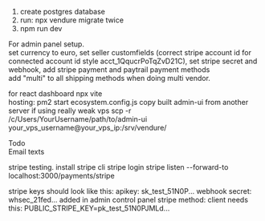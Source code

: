 1. create postgres database
2. run: npx vendure migrate twice
3. npm run dev

For admin panel setup.
<br>
set currency to euro, set seller customfields (correct stripe account id for connected account id style acct_1QqucrPoTqZvD21C), set stripe secret and webhook,
add stripe payment and paytrail payment methods
<br>
add "multi" to all shipping methods when doing multi vendor.

for react dashboard npx vite 
<br>
hosting:
pm2 start ecosystem.config.js
copy built admin-ui from another server if using really weak vps
scp -r /c/Users/YourUsername/path/to/admin-ui your_vps_username@your_vps_ip:/srv/vendure/

Todo<br>
Email texts <br>


stripe testing. install stripe cli
stripe login
stripe listen --forward-to localhost:3000/payments/stripe

stripe keys should look like this: 
apikey: sk_test_51N0P...
webhook secret: whsec_21fed...
added in admin control panel stripe method: 
client needs this: PUBLIC_STRIPE_KEY=pk_test_51N0PJMLd...